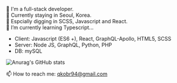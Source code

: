 
🙋‍ I'm a full-stack developer.  
📍 Currently staying in Seoul, Korea.  
💛 Espcially digging in SCSS, Javascript and React.  
🌱 I’m currently learning Typescript...      


 
* Client: Javascript (ES6 +), React, GraphQL-Apollo, HTML5, SCSS
* Server: Node JS, GraphQL, Python, PHP
* DB: mySQL


![Anurag's GitHub stats](https://github-readme-stats.vercel.app/api?username=SumiSeo&show_icons=true&theme=cobalt)


📫 How to reach me: qkobr94@gmail.com

<!--
**SumiSeo/SumiSeo** is a ✨ _special_ ✨ repository because its `README.md` (this file) appears on your GitHub profile.

Here are some ideas to get you started:

- 🔭 I’m currently working on ...
- 🌱 I’m currently learning ...
- 👯 I’m looking to collaborate on ...
- 🤔 I’m looking for help with ...
- 💬 Ask me about ...
- 📫 How to reach me: ...
- 😄 Pronouns: ...
- ⚡ Fun fact: ...
-->

